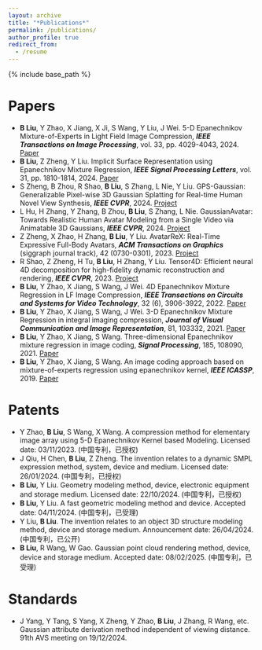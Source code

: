 ```yaml
---
layout: archive
title: "*Publications*"
permalink: /publications/
author_profile: true
redirect_from:
  - /resume
---
```



{% include base_path %}

Papers
======
* **B Liu**, Y Zhao, X Jiang, X Ji, S Wang, Y Liu, J Wei. 5-D Epanechnikov Mixture-of-Experts in Light Field Image Compression, ***IEEE Transactions on Image Processing***, vol. 33, pp. 4029-4043, 2024. [Paper](https://ieeexplore.ieee.org/document/10577586)
* **B Liu**, Z Zheng, Y Liu. Implicit Surface Representation using Epanechnikov Mixture Regression, ***IEEE Signal Processing Letters***, vol. 31, pp. 1810-1814, 2024. [Paper](https://ieeexplore.ieee.org/document/10578302)
* S Zheng, B Zhou, R Shao, **B Liu**, S Zhang, L Nie, Y Liu. GPS-Gaussian: Generalizable Pixel-wise 3D Gaussian Splatting for Real-time Human Novel View Synthesis, ***IEEE CVPR***, 2024. [Project](https://shunyuanzheng.github.io/GPS-Gaussian/)
* L Hu, H Zhang, Y Zhang, B Zhou, **B Liu**, S Zhang, L Nie. GaussianAvatar: Towards Realistic Human Avatar Modeling from a Single Video via Animatable 3D Gaussians, ***IEEE CVPR***, 2024. [Project](https://huliangxiao.github.io/GaussianAvatar/)
* Z Zheng, X Zhao, H Zhang, **B Liu**, Y Liu. AvatarReX: Real-Time Expressive Full-Body Avatars, ***ACM Transactions on Graphics*** (siggraph journal track), 42 (0730-0301), 2023. [Project](https://liuyebin.com/AvatarRex/)
* R Shao, Z Zheng, H Tu, **B Liu**, H Zhang, Y Liu. Tensor4D: Efficient neural 4D decomposition for high-fidelity dynamic reconstruction and rendering, ***IEEE CVPR***, 2023. [Project](https://liuyebin.com/tensor4d/tensor4d.html)
* **B Liu**, Y Zhao, X Jiang, S Wang, J Wei. 4D Epanechnikov Mixture Regression in LF Image Compression, ***IEEE Transactions on Circuits and Systems for Video Technology***, 32 (6), 3906-3922, 2022. [Paper](https://ieeexplore.ieee.org/iel7/76/4358651/09513313.pdf)
* **B Liu**, Y Zhao, X Jiang, S Wang, J Wei. 3-D Epanechnikov Mixture Regression in integral imaging compression, ***Journal of Visual Communication and Image Representation***, 81, 103332, 2021. [Paper](https://www.sciencedirect.com/science/article/pii/S1047320321002170)
* **B Liu**, Y Zhao, X Jiang, S Wang. Three-dimensional Epanechnikov mixture regression in image coding, ***Signal Processing***, 185, 108090, 2021. [Paper](https://www.sciencedirect.com/science/article/pii/S0165168421001286)
* **B Liu**, Y Zhao, X Jiang, S Wang. An image coding approach based on mixture-of-experts regression using epanechnikov kernel, ***IEEE ICASSP***, 2019. [Paper](https://ieeexplore.ieee.org/abstract/document/8682374)



Patents
======
* Y Zhao, **B Liu**, S Wang, X Wang. A compression method for elementary image array using 5-D Epanechnikov Kernel based Modeling. Licensed date: 03/11/2023. (中国专利，已授权)
* J Qiu, H Chen, **B Liu**, Z Zheng. The invention relates to a dynamic SMPL expression method, system, device and medium. Licensed date: 26/01/2024. (中国专利，已授权)
* **B Liu**, Y Liu. Geometry modeling method, device, electronic equipment and storage medium. Licensed date: 22/10/2024. (中国专利，已授权)
* **B Liu**, Y Liu. A fast geometric modeling method and device. Accepted date: 04/11/2024. (中国专利，已受理)
* Y Liu, **B Liu**. The invention relates to an object 3D structure modeling method, device and storage medium. Announcement date: 26/04/2024. (中国专利，已公开)
* **B Liu**, R Wang, W Gao. Gaussian point cloud rendering method, device, device and storage medium. Accepted date: 08/02/2025. (中国专利，已受理)

Standards
======
* J Yang, Y Tang, S Yang, X Zheng, Y Zhao, **B Liu**, J Zhang, R Wang, etc. Gaussian attribute derivation method independent of viewing distance. 91th AVS meeting on 19/12/2024.